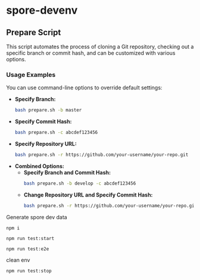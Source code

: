 # spore-devenv

## Prepare Script

This script automates the process of cloning a Git repository, checking out a specific branch or commit hash, and can be customized with various options.

### Usage Examples

You can use command-line options to override default settings:

- **Specify Branch:**
  ```bash
  bash prepare.sh -b master

- **Specify Commit Hash:**
  ```bash
  bash prepare.sh -c abcdef123456

- **Specify Repository URL:**
  ```bash
  bash prepare.sh -r https://github.com/your-username/your-repo.git

- **Combined Options:**
    - **Specify Branch and Commit Hash:**
      ```bash
      bash prepare.sh -b develop -c abcdef123456
    - **Change Repository URL and Specify Commit Hash:**
      ```bash
      bash prepare.sh -r https://github.com/your-username/your-repo.git -c abcdef123456

Generate spore dev data
```shell
npm i

npm run test:start

npm run test:e2e
```

clean env
```shell
npm run test:stop
```
